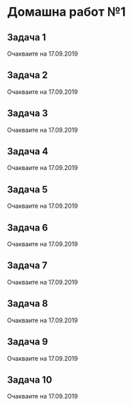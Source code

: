 # Домашна работ №1

## Задача 1

Очакваите на 17.09.2019

## Задача 2

Очакваите на 17.09.2019

## Задача 3

Очакваите на 17.09.2019

## Задача 4

Очакваите на 17.09.2019

## Задача 5

Очакваите на 17.09.2019

## Задача 6

Очакваите на 17.09.2019

## Задача 7

Очакваите на 17.09.2019

## Задача 8

Очакваите на 17.09.2019

## Задача 9

Очакваите на 17.09.2019

## Задача 10

Очакваите на 17.09.2019
